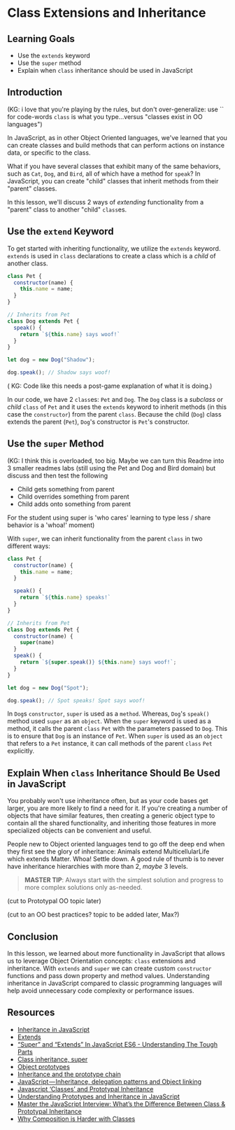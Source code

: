 # Class Extensions and Inheritance

## Learning Goals

- Use the `extends` keyword
- Use the `super` method
- Explain when `class` inheritance should be used in JavaScript

## Introduction

(KG: i love that you're playing by the rules, but don't over-generalize: use ``
for code-words `class` is what you type...versus "classes exist in OO
languages")

In JavaScript, as in other Object Oriented languages, we've learned that you
can create classes and build methods that can perform actions on instance data,
or specific to the class.

What if you have several classes that exhibit many of the same behaviors, such
as `Cat`, `Dog`, and `Bird`, all of which have a method for `speak`? In
JavaScript, you can create "child" classes that inherit methods from their
"parent" classes.

In this lesson, we'll discuss 2 ways of _extending_ functionality from a
"parent" class to another "child" `class`es.

## Use the `extend` Keyword

To get started with inheriting functionality, we utilize the `extends`
keyword. `extends` is used in `class` declarations to create a class which
is a _child_ of another class.

```js
class Pet {
  constructor(name) {
    this.name = name;
  }
}

// Inherits from Pet
class Dog extends Pet {
  speak() {
    return `${this.name} says woof!`
  }
}

let dog = new Dog("Shadow");

dog.speak(); // Shadow says woof!
```

( KG: Code like this needs a post-game explanation of what it is doing.)

In our code, we have 2 `class`es: `Pet` and `Dog`. The `Dog` class is a
_subclass_ or _child_ `class` of `Pet` and it uses the `extends` keyword to
inherit methods (in this case the `constructor`) from the parent `class`.
Because the child (`Dog`) class extends the parent (`Pet`), `Dog`'s constructor
is `Pet`'s constructor.

## Use the `super` Method

(KG: I think this is overloaded, too big. Maybe we can turn this Readme into 3
smaller readmes labs (still using the Pet and Dog and Bird domain) but discuss and
then test the following

* Child gets something from parent
* Child overrides something from parent
* Child adds onto something from parent

For the student using super is 'who cares' learning to type less / share
behavior is a 'whoa!' moment)


With `super`, we can inherit
functionality from the parent `class` in two different ways:

```js
class Pet {
  constructor(name) {
    this.name = name;
  }

  speak() {
    return `${this.name} speaks!`
  }
}

// Inherits from Pet
class Dog extends Pet {
  constructor(name) {
    super(name)
  }
  speak() {
    return `${super.speak()} ${this.name} says woof!`;
  }
}

let dog = new Dog("Spot");

dog.speak(); // Spot speaks! Spot says woof!
```
In `Dog`s `constructor`, `super` is used as a `method`. Whereas, `Dog`'s `speak()`
method used `super` as an `object`. When the `super` keyword is used as a method, it
calls the parent `class` `Pet` with the parameters passed to `Dog`. This is to ensure
that `Dog` is an instance of `Pet`. When `super` is used as an `object` that refers to
a `Pet` instance, it can call methods of the parent `class` `Pet` explicitly.

## Explain When `class` Inheritance Should Be Used in JavaScript

You probably won't use inheritance often, but as your code bases get larger, you are more
likely to find a need for it. If you're creating a number of objects that have similar
features, then creating a generic object type to contain all the shared functionality,
and inheriting those features in more specialized objects can be convenient and useful.

People new to Object oriented languages tend to go off the deep end when they
first see the glory of inheritance: Animals extend MulticellularLife which
extends Matter. Whoa! Settle down. A good rule of thumb is to never have
inheritance hierarchies with more than 2, _maybe_ 3 levels.

> **MASTER TIP**: Always start with the simplest solution and progress to more
> complex solutions only as-needed.

(cut to Prototypal OO topic later)

(cut to an OO  best practices? topic to be added later, Max?)

## Conclusion

In this lesson, we learned about more functionality in JavaScript that allows us to leverage
Object Orientation concepts: `class` extensions and inheritance. With `extends` and `super`
we can create custom `constructor` functions and pass down property and method values.
Understanding inheritance in JavaScript compared to classic programming languages will help
avoid unnecessary code complexity or performance issues.

## Resources

* [Inheritance in JavaScript](https://developer.mozilla.org/en-US/docs/Learn/JavaScript/Objects/Inheritance)
* [Extends](https://developer.mozilla.org/en-US/docs/Web/JavaScript/Reference/Classes/extends)
* [“Super” and “Extends” In JavaScript ES6 - Understanding The Tough Parts](https://medium.com/beginners-guide-to-mobile-web-development/super-and-extends-in-javascript-es6-understanding-the-tough-parts-6120372d3420)
* [Class inheritance, super](https://javascript.info/class-inheritance)
* [Object prototypes](https://developer.mozilla.org/en-US/docs/Learn/JavaScript/Objects/Object_prototypes)
* [Inheritance and the prototype chain](https://developer.mozilla.org/en-US/docs/Web/JavaScript/Inheritance_and_the_prototype_chain)
* [JavaScript — Inheritance, delegation patterns and Object linking](https://codeburst.io/javascript-inheritance-25fe61ab9f85)
* [Javascript ‘Classes’ and Prototypal Inheritance](https://medium.com/code-monkey/javascript-classes-and-prototypal-inheritance-2a53ed7343d8)
* [Understanding Prototypes and Inheritance in JavaScript](https://www.digitalocean.com/community/tutorials/understanding-prototypes-and-inheritance-in-javascript)
* [Master the JavaScript Interview: What’s the Difference Between Class & Prototypal Inheritance](https://medium.com/javascript-scene/master-the-javascript-interview-what-s-the-difference-between-class-prototypal-inheritance-e4cd0a7562e9)
* [Why Composition is Harder with Classes](https://medium.com/javascript-scene/why-composition-is-harder-with-classes-c3e627dcd0aa)
